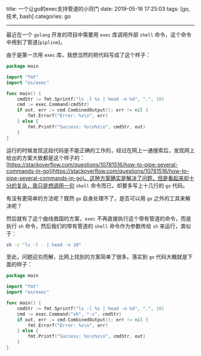 title: 一个让go的exec支持管道的小窍门
date: 2019-05-16 17:25:03
tags: [go, 技术, bash]
categories: go

------

最近在一个 `golang` 开发的项目中需要用 `exec` 库调用外部 `shell` 命令，这个命令中用到了管道(`pipline`)。

由于是第一次用 `exec` 库，我想当然的把代码写成了这个样子：

```go
package main

import "fmt"
import "os/exec"

func main() {
    cmdStr := fmt.Sprintf("ls -l %s | head -n %d", ".", 10)
    cmd := exec.Command(cmdStr)
    if out, err := cmd.CombinedOutput(); err != nil {
        fmt.Errorf("Error: %v\n", err)
    } else {
        fmt.Printf("Success: %s\n%s\n", cmdStr, out)
    }
}
```

运行的时候发现这段代码是不能正确的工作的，经过在网上一通搜索后，发现网上给出的方案大致都是这个样子的：[https://stackoverflow.com/questions/10781516/how-to-pipe-several-commands-in-go](https://stackoverflow.com/questions/10781516/how-to-pipe-several-commands-in-go)。这种方案确实是解决了问题，但是看起来却十分的复杂，我只是想调用一句 `shell` 命令而已，却要多写上十几行的 `go` 代码。

有没有更简单的方法呢？既然 `go` 自身处理不了，是否可以用 `go` 之外的工具来解决呢？

然后就有了这个曲线救国的方案，`exec` 不再直接执行这个带有管道的命令，而是执行 `sh` 命令，然后我们的带有管道的 `shell` 命令作为参数传给 `sh` 来运行，类似于：

```sh
sh -c "ls -l . | head -n 10"
```

至此，问题迎刃而解，比网上找到的方案简单了很多。落实到 `go` 代码大概就是下面的样子：

```go
package main

import "fmt"
import "os/exec"

func main() {
    cmdStr := fmt.Sprintf("ls -l %s | head -n %d", ".", 10)
    cmd := exec.Command("sh", "-c", cmdStr)
    if out, err := cmd.CombinedOutput(); err != nil {
        fmt.Errorf("Error: %v\n", err)
    } else {
        fmt.Printf("Success: %s\n%s\n", cmdStr, out)
    }
}
```

